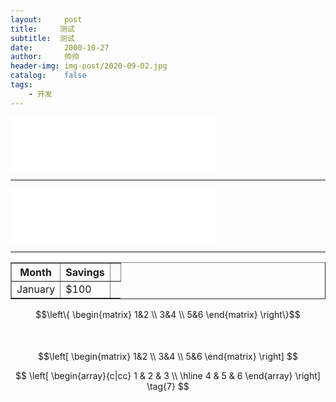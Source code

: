```yaml
---
layout:     post
title:     测试
subtitle:  测试
date:       2000-10-27
author:     帅帅
header-img: img-post/2020-09-02.jpg
catalog:    false
tags:       
    - 开发
---
```


<html>
<body>

<iframe frameborder="no" border="0" marginwidth="0" marginheight="0" width=330 height=86 src="//music.163.com/outchain/player?type=2&id=417859631&auto=1&height=66"></iframe>
<hr>

<iframe frameborder="no" border="0" marginwidth="0" marginheight="0" width=330 height=86 src="//music.163.com/outchain/player?type=2&id=1400229953&auto=1&height=66"></iframe>
<hr>


</body>
</html>

<html>
<body>

<table border="1">
  <tr>
    <th>Month</th>
    <th>Savings</th>
    <th><img scr="https://bdn.135editor.com/files/users/908/9086708/202008/0HCbLQTOB_PHIN.png" ></th>
  </tr>
  <tr>
    <td>January</td>
    <td>$100</td>
  </tr>
  
</table>

$$\left\{
\begin{matrix}
1&2 \\  3&4 \\ 5&6
\end{matrix}
\right\}$$  
<br>
$$\left[
\begin{matrix}
1&2 \\  3&4 \\ 5&6
\end{matrix}
\right]
$$

$$ 
\left[
    \begin{array}{c|cc} 
      1 & 2 & 3 \\  \hline    4 & 5 & 6
    \end{array}
\right] \tag{7}
$$


</body>
</html>


